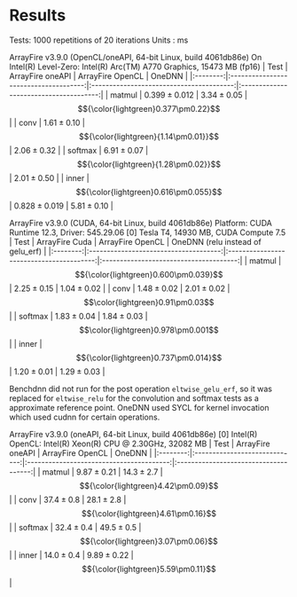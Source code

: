 Results
===========

Tests: 1000 repetitions of 20 iterations
Units : $\text{ms}$

ArrayFire v3.9.0 (OpenCL/oneAPI, 64-bit Linux, build 4061db86e)
On Intel(R) Level-Zero: Intel(R) Arc(TM) A770 Graphics, 15473 MB (fp16)
|   Test   |           ArrayFire oneAPI            |            ArrayFire OpenCL              |        OneDNN                          |
|:--------:|:-------------------------------------:|:----------------------------------------:|:--------------------------------------:|
|  matmul  |             $0.399\pm0.012$           |               $3.34\pm0.05$              |  $${\color{lightgreen}0.377\pm0.22}$$  |
|  conv    |             $1.61\pm0.10$             | $${\color{lightgreen}{1.14\pm0.01}}$$    |            $2.06\pm0.32$               |
|  softmax |             $6.91\pm0.07$             | $${\color{lightgreen}{1.28\pm0.02}}$$    |            $2.01\pm0.50$               |
|  inner   | $${\color{lightgreen}0.616\pm0.055}$$ |             $0.828\pm0.019$              |            $5.81\pm 0.10$              |

ArrayFire v3.9.0 (CUDA, 64-bit Linux, build 4061db86e)
Platform: CUDA Runtime 12.3, Driver: 545.29.06
[0] Tesla T4, 14930 MB, CUDA Compute 7.5
|   Test   |           ArrayFire Cuda              |            ArrayFire OpenCL              | OneDNN (relu instead of gelu_erf)      |
|:--------:|:-------------------------------------:|:----------------------------------------:|:--------------------------------------:|
|  matmul  |$${\color{lightgreen}0.600\pm0.039}$$  |               $2.25\pm0.15$              |            $1.04\pm0.02$               |
|  conv    |             $1.48\pm0.02$             |             $2.01\pm0.02$                |  $$\color{lightgreen}0.91\pm0.03$$     |
|  softmax |             $1.83\pm0.04$             |             $1.84\pm0.03$                |  $$\color{lightgreen}0.978\pm0.001$$   |
|  inner   | $${\color{lightgreen}0.737\pm0.014}$$ |             $1.20\pm0.01$                |            $1.29\pm 0.03$              |


Benchdnn did not run for the post operation `eltwise_gelu_erf`, so it was replaced for `eltwise_relu` for the convolution and softmax tests as a approximate reference point. OneDNN used SYCL for kernel invocation which used cudnn for certain operations.


ArrayFire v3.9.0 (oneAPI, 64-bit Linux, build 4061db86e)
[0] Intel(R) OpenCL: Intel(R) Xeon(R) CPU @ 2.30GHz, 32082 MB
|   Test   |    ArrayFire oneAPI           |            ArrayFire OpenCL              |        OneDNN                         |
|:--------:|:-----------------------------:|:----------------------------------------:|:-------------------------------------:|
|  matmul  |             $9.87\pm0.21$     |               $14.3\pm2.7$               |  $${\color{lightgreen}4.42\pm0.09}$$  |
|  conv    |             $37.4\pm0.8$      |              $28.1\pm2.8$                |  $${\color{lightgreen}4.61\pm0.16}$$  |
|  softmax |             $32.4\pm0.4$      |              $49.5\pm0.5$                |$${\color{lightgreen}3.07\pm0.06}$$    |
|  inner   |        $14.0\pm0.4$           |             $9.89\pm0.22$                |$${\color{lightgreen}5.59\pm0.11}$$    |
